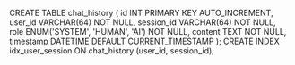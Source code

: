 CREATE TABLE chat_history (
    id INT PRIMARY KEY AUTO_INCREMENT,
    user_id VARCHAR(64) NOT NULL,
    session_id VARCHAR(64) NOT NULL,
    role ENUM('SYSTEM', 'HUMAN', 'AI') NOT NULL,
    content TEXT NOT NULL,
    timestamp DATETIME DEFAULT CURRENT_TIMESTAMP
);
CREATE INDEX idx_user_session ON chat_history (user_id, session_id);

